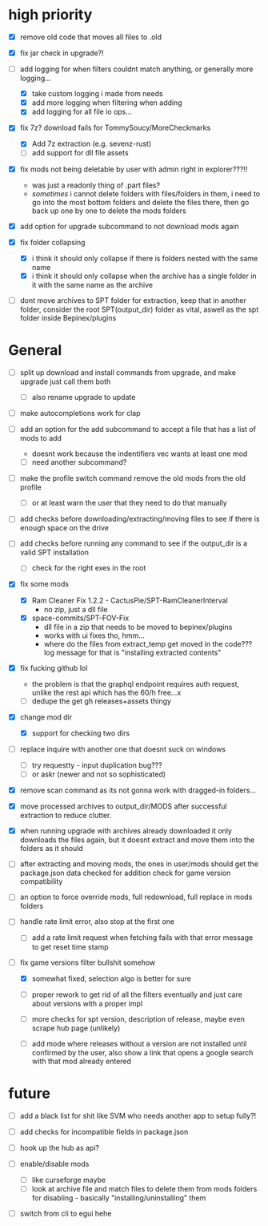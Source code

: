 # high priority

- [x] remove old code that moves all files to .old
- [x] fix jar check in upgrade?!

- [ ] add logging for when filters couldnt match anything, or generally more logging...
    - [x] take custom logging i made from needs
    - [x] add more logging when filtering when adding
    - [x] add logging for all file io ops...

- [x] fix 7z? download fails for TommySoucy/MoreCheckmarks
    - [x] Add 7z extraction (e.g. sevenz-rust)
    - [ ] add support for dll file assets

- [x] fix mods not being deletable by user with admin right in explorer???!!
    - was just a readonly thing of .part files?
    - _sometimes_ i cannot delete folders with files/folders in them, i need to go into the most bottom folders and delete the files there, then go back up one by one to delete the mods folders

- [x] add option for upgrade subcommand to not download mods again

- [x] fix folder collapsing
    - [x] i think it should only collapse if there is folders nested with the same name
    - [x] i think it should only collapse when the archive has a single folder in it with the same name as the archive

- [ ] dont move archives to SPT folder for extraction, keep that in another folder, consider the root SPT(output_dir) folder as vital, aswell as the spt folder inside Bepinex/plugins

# General

- [ ] split up download and install commands from upgrade, and make upgrade just call them both
    - [ ] also rename upgrade to update

- [ ] make autocompletions work for clap

- [ ] add an option for the add subcommand to accept a file that has a list of mods to add
    - doesnt work because the indentifiers vec wants at least one mod
    - [ ] need another subcommand?

- [ ] make the profile switch command remove the old mods from the old profile
    - [ ] or at least warn the user that they need to do that manually

- [ ] add checks before downloading/extracting/moving files to see if there is enough space on the drive

- [ ] add checks before running any command  to see if the output_dir is a valid SPT installation
    - [ ] check for the right exes in the root

- [x] fix some mods
    - [x] Ram Cleaner Fix 1.2.2 - CactusPie/SPT-RamCleanerInterval
        - no zip, just a dll file
    - [x] space-commits/SPT-FOV-Fix
        - dll file in a zip that needs to be moved to bepinex/plugins
        - works with ui fixes tho, hmm...
        - where do the files from extract_temp get moved in the code??? log message for that is "installing extracted contents"

- [x] fix fucking github lol
    - the problem is that the graphql endpoint requires auth request, unlike the rest api which has the 60/h free...x
    - [ ] dedupe the get gh releases+assets thingy

- [x] change mod dir
    - [x] support for checking two dirs

- [ ] replace inquire with another one that doesnt suck on windows
    - [ ] try requestty - input duplication bug???
    - [ ] or askr (newer and not so sophisticated)

- [x] remove scan command as its not gonna work with dragged-in folders...

- [x] move processed archives to output_dir/MODS after successful extraction to reduce clutter.
- [x] when running upgrade with archives already downloaded it only downloads the files again, but it doesnt extract and move them into the folders as it should

- [ ] after extracting and moving mods, the ones in user/mods should get the package.json data checked for addition check for game version compatibility

- [ ] an option to force override mods, full redownload, full replace in mods folders

- [ ] handle rate limit error, also stop at the first one
    - [ ] add a rate limit request when fetching fails with that error message to get reset time stamp

- [ ] fix game versions filter bullshit somehow
    - [x] somewhat fixed, selection algo is better for sure
    - [ ] proper rework to get rid of all the filters eventually and just care about versions with a proper impl
    - [ ] more checks for spt version, description of release, maybe even scrape hub page (unlikely)
    - [ ] add mode where releases without a version are not installed until confirmed by the user, also show a link that opens a google search with that mod already entered


# future

- [ ] add a black list for shit like SVM who needs another app to setup fully?!

- [ ] add checks for incompatible fields in package.json

- [ ] hook up the hub as api?

- [ ] enable/disable mods
    - [ ] like curseforge maybe
    - [ ] look at archive file and match files to delete them from mods folders for disabling - basically "installing/uninstalling" them

- [ ] switch from cli to egui hehe
